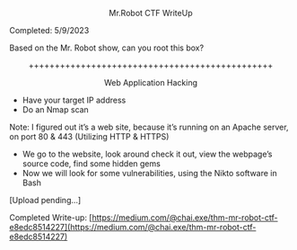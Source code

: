 <p align="center">Mr.Robot CTF WriteUp </p>


Completed: 5/9/2023

Based on the Mr. Robot show, can you root this box?
<p align="center">+++++++++++++++++++++++++++++++++++++++++++++++</p>
<p align="center">Web Application Hacking</p>

- Have your target IP address
- Do an Nmap scan
 
Note: I figured out it’s a web site, because it’s running on an Apache server, on port 80 & 443 (Utilizing HTTP & HTTPS)

- We go to the website, look around check it out, view the webpage’s source code, find some hidden gems
- Now we will look for some vulnerabilities, using the Nikto software in Bash

[Upload pending...]

Completed Write-up: [https://medium.com/@chai.exe/thm-mr-robot-ctf-e8edc8514227](https://medium.com/@chai.exe/thm-mr-robot-ctf-e8edc8514227)
